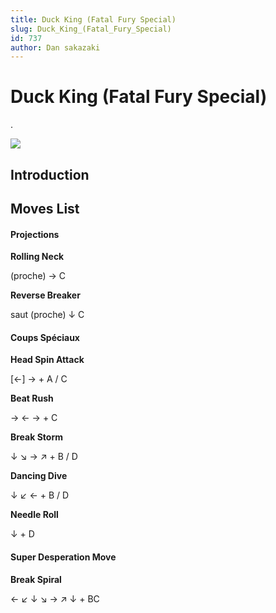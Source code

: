 ```yaml
---
title: Duck King (Fatal Fury Special)
slug: Duck_King_(Fatal_Fury_Special)
id: 737
author: Dan sakazaki
---
```


# Duck King (Fatal Fury Special)

.

![](/images/Ffspduck.PNG)  

## Introduction

## Moves List

#### Projections

**Rolling Neck**

(proche) → C

**Reverse Breaker**

saut (proche) ↓ C

#### Coups Spéciaux

**Head Spin Attack**

\[←\] → + A / C

**Beat Rush**

→ ← → + C

**Break Storm**

↓ ↘ → ↗ + B / D

**Dancing Dive**

↓ ↙ ← + B / D

**Needle Roll**

↓ + D

#### Super Desperation Move

**Break Spiral**

← ↙ ↓ ↘ → ↗ ↓ + BC
